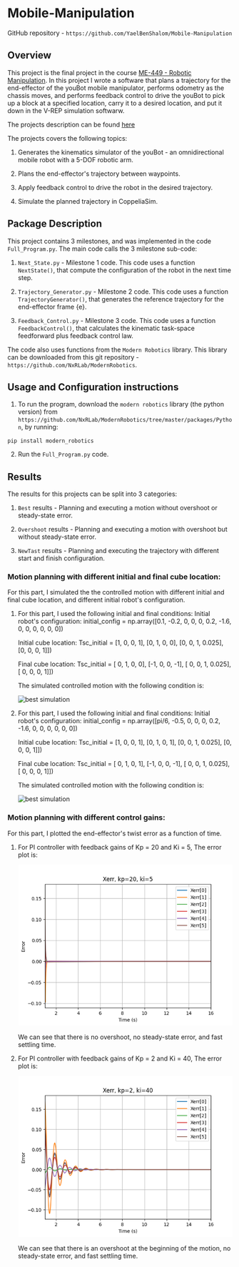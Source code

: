 # Mobile-Manipulation
GitHub repository - `https://github.com/YaelBenShalom/Mobile-Manipulation`


## Overview

This project is the final project in the course [ME-449 - Robotic Manipulation](http://hades.mech.northwestern.edu/index.php/ME_449_Robotic_Manipulation). In this project I wrote a software that plans a trajectory for the end-effector of the youBot mobile manipulator, performs odometry as the chassis moves, and performs feedback control to drive the youBot to pick up a block at a specified location, carry it to a desired location, and put it down in the V-REP simulation softwarw. 

The projects description can be found [here](http://hades.mech.northwestern.edu/index.php/Mobile_Manipulation_Capstone#Milestone_1:_youBot_Kinematics_Simulator_and_csv_Output)

The projects covers the following topics:

1. Generates the kinematics simulator of the youBot - an omnidirectional mobile robot with a 5-DOF robotic arm.

2. Plans the end-effector's trajectory between waypoints.

3. Apply feedback control to drive the robot in the desired trajectory.

4. Simulate the planned trajectory in CoppeliaSim.


## Package Description

This project contains 3 milestones, and was implemented in the code `Full_Program.py`. The main code calls the 3 milestone sub-code:

1. `Next_State.py` - Milestone 1 code. This code uses a function `NextState()`, that compute the configuration of the robot in the next time step.

2. `Trajectory_Generator.py` - Milestone 2 code. This code uses a function `TrajectoryGenerator()`, that generates the reference trajectory for the end-effector frame {e}.

3. `Feedback_Control.py` - Milestone 3 code. This code uses a function `FeedbackControl()`, that calculates the kinematic task-space feedforward plus feedback control law.

The code also uses functions from the `Modern Robotics` library. This library can be downloaded from this git repository - `https://github.com/NxRLab/ModernRobotics`.



## Usage and Configuration instructions

1. To run the program, download the `modern robotics` library (the python version) from `https://github.com/NxRLab/ModernRobotics/tree/master/packages/Python`, by running:
```
pip install modern_robotics
``` 

2. Run the `Full_Program.py` code.


## Results

The results for this projects can be split into 3 categories:

1. `Best` results - Planning and executing a motion without overshoot or steady-state error.

2. `Overshoot` results - Planning and executing a motion with overshoot but without steady-state error.

3. `NewTast` results - Planning and executing the trajectory with different start and finish configuration.


### Motion planning with different initial and final cube location:

For this part, I simulated the the controlled motion with different initial and final cube location, and different initial robot's configuration.

1. For this part, I used the following initial and final conditions:
    Initial robot's configuration:
    initial_config = np.array([0.1, -0.2, 0, 0, 0, 0.2, -1.6, 0, 0, 0, 0, 0, 0])

    Initial cube location:
    Tsc_initial = [1, 0, 0,     1],
                  [0, 1, 0,     0],
                  [0, 0, 1, 0.025],
                  [0, 0, 0,     1]])

    Final cube location:
    Tsc_initial = [ 0, 1, 0,     0],
                  [-1, 0, 0,    -1],
                  [ 0, 0, 1, 0.025],
                  [ 0, 0, 0,     1]])

    The simulated controlled motion with the following condition is:

    ![best simulation](https://github.com/YaelBenShalom/Mobile-Manipulation/blob/main/results/best/best.gif)

2. For this part, I used the following initial and final conditions:
    Initial robot's configuration:
    initial_config = np.array([pi/6, -0.5, 0, 0, 0, 0.2, -1.6, 0, 0, 0, 0, 0, 0])

    Initial cube location:
    Tsc_initial = [1, 0, 0,     1],
                  [0, 1, 0,     1],
                  [0, 0, 1, 0.025],
                  [0, 0, 0,     1]])

    Final cube location:
    Tsc_initial = [ 0, 1, 0,     1],
                  [-1, 0, 0,    -1],
                  [ 0, 0, 1, 0.025],
                  [ 0, 0, 0,     1]])

    The simulated controlled motion with the following condition is:

    ![best simulation](https://github.com/YaelBenShalom/Mobile-Manipulation/blob/main/results/newTask/newTask.gif)


### Motion planning with different control gains:

For this part, I plotted the end-effector's twist error as a function of time.

1. For PI controller with feedback gains of Kp = 20 and Ki = 5, The error plot is:

    ![Xerr ,kp=20, ki=5](https://github.com/YaelBenShalom/Mobile-Manipulation/blob/main/results/best/Xerr%2Ckp%3D20%2Cki%3D5.png)

    We can see that there is no overshoot, no steady-state error, and fast settling time.


2. For PI controller with feedback gains of Kp = 2 and Ki = 40, The error plot is:

    ![Xerr, kp=2, ki=40.png](https://github.com/YaelBenShalom/Mobile-Manipulation/blob/main/results/overshoot/Xerr%2Ckp%3D2%2Cki%3D40.png)

    We can see that there is an overshoot at the beginning of the motion, no steady-state error, and fast settling time.